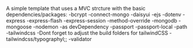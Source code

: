 A simple template that uses a MVC strcture with the basic
dependencies/packages:
-bcrypt
-connect-mongo
-daisyui
-ejs
-dotenv
-express 
-express-flash
-express-session
-method-override
-mongodb
-mongoose
-nodemon 
    -as devDependency
-passport
-passport-local
-path
-tailwindcss
    -Dont forget to adjust the build folders for tailwindCSS
    -tailwindcss/typographyl;;
-validator 